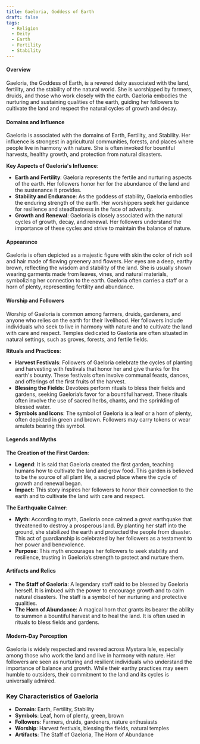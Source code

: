 ```yaml
---
title: Gaeloria, Goddess of Earth
draft: false
tags:
  - Religion
  - Deity
  - Earth
  - Fertility
  - Stability
---
```


#### **Overview**

Gaeloria, the Goddess of Earth, is a revered deity associated with the land, fertility, and the stability of the natural world. She is worshipped by farmers, druids, and those who work closely with the earth. Gaeloria embodies the nurturing and sustaining qualities of the earth, guiding her followers to cultivate the land and respect the natural cycles of growth and decay.

#### **Domains and Influence**

Gaeloria is associated with the domains of Earth, Fertility, and Stability. Her influence is strongest in agricultural communities, forests, and places where people live in harmony with nature. She is often invoked for bountiful harvests, healthy growth, and protection from natural disasters.

**Key Aspects of Gaeloria's Influence**:

- **Earth and Fertility**: Gaeloria represents the fertile and nurturing aspects of the earth. Her followers honor her for the abundance of the land and the sustenance it provides.
- **Stability and Endurance**: As the goddess of stability, Gaeloria embodies the enduring strength of the earth. Her worshippers seek her guidance for resilience and steadfastness in the face of adversity.
- **Growth and Renewal**: Gaeloria is closely associated with the natural cycles of growth, decay, and renewal. Her followers understand the importance of these cycles and strive to maintain the balance of nature.

#### **Appearance**

Gaeloria is often depicted as a majestic figure with skin the color of rich soil and hair made of flowing greenery and flowers. Her eyes are a deep, earthy brown, reflecting the wisdom and stability of the land. She is usually shown wearing garments made from leaves, vines, and natural materials, symbolizing her connection to the earth. Gaeloria often carries a staff or a horn of plenty, representing fertility and abundance.

#### **Worship and Followers**

Worship of Gaeloria is common among farmers, druids, gardeners, and anyone who relies on the earth for their livelihood. Her followers include individuals who seek to live in harmony with nature and to cultivate the land with care and respect. Temples dedicated to Gaeloria are often situated in natural settings, such as groves, forests, and fertile fields.

**Rituals and Practices**:

- **Harvest Festivals**: Followers of Gaeloria celebrate the cycles of planting and harvesting with festivals that honor her and give thanks for the earth's bounty. These festivals often involve communal feasts, dances, and offerings of the first fruits of the harvest.
- **Blessing the Fields**: Devotees perform rituals to bless their fields and gardens, seeking Gaeloria’s favor for a bountiful harvest. These rituals often involve the use of sacred herbs, chants, and the sprinkling of blessed water.
- **Symbols and Icons**: The symbol of Gaeloria is a leaf or a horn of plenty, often depicted in green and brown. Followers may carry tokens or wear amulets bearing this symbol.

#### **Legends and Myths**

**The Creation of the First Garden**:

- **Legend**: It is said that Gaeloria created the first garden, teaching humans how to cultivate the land and grow food. This garden is believed to be the source of all plant life, a sacred place where the cycle of growth and renewal began.
- **Impact**: This story inspires her followers to honor their connection to the earth and to cultivate the land with care and respect.

**The Earthquake Calmer**:

- **Myth**: According to myth, Gaeloria once calmed a great earthquake that threatened to destroy a prosperous land. By planting her staff into the ground, she stabilized the earth and protected the people from disaster. This act of guardianship is celebrated by her followers as a testament to her power and benevolence.
- **Purpose**: This myth encourages her followers to seek stability and resilience, trusting in Gaeloria’s strength to protect and nurture them.

#### **Artifacts and Relics**

- **The Staff of Gaeloria**: A legendary staff said to be blessed by Gaeloria herself. It is imbued with the power to encourage growth and to calm natural disasters. The staff is a symbol of her nurturing and protective qualities.
- **The Horn of Abundance**: A magical horn that grants its bearer the ability to summon a bountiful harvest and to heal the land. It is often used in rituals to bless fields and gardens.

#### **Modern-Day Perception**

Gaeloria is widely respected and revered across Mystara Isle, especially among those who work the land and live in harmony with nature. Her followers are seen as nurturing and resilient individuals who understand the importance of balance and growth. While their earthy practices may seem humble to outsiders, their commitment to the land and its cycles is universally admired.

### Key Characteristics of Gaeloria

- **Domain**: Earth, Fertility, Stability
- **Symbols**: Leaf, horn of plenty, green, brown
- **Followers**: Farmers, druids, gardeners, nature enthusiasts
- **Worship**: Harvest festivals, blessing the fields, natural temples
- **Artifacts**: The Staff of Gaeloria, The Horn of Abundance
